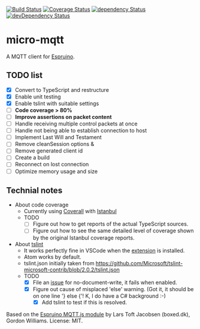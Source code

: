 [![Build Status](https://travis-ci.org/rovale/micro-mqtt.svg?branch=master)](https://travis-ci.org/rovale/micro-mqtt)
[![Coverage Status](https://coveralls.io/repos/github/rovale/micro-mqtt/badge.svg?branch=master)](https://coveralls.io/github/rovale/micro-mqtt?branch=master)
[![dependency Status](https://david-dm.org/rovale/micro-mqtt/status.svg)](https://david-dm.org/rovale/micro-mqtt)
[![devDependency Status](https://david-dm.org/rovale/micro-mqtt/dev-status.svg)](https://david-dm.org/rovale/micro-mqtt#info=devDependencies)
# micro-mqtt

A MQTT client for [Espruino](http://www.espruino.com/).
## TODO list
- [x] Convert to TypeScript and restructure
- [x] Enable unit testing
- [x] Enable tslint with suitable settings
- [ ] **Code coverage > 80%**
- [ ] **Improve assertions on packet content**
- [ ] Handle receiving multiple control packets at once
- [ ] Handle not being able to establish connection to host
- [ ] Implement Last Will and Testament
- [ ] Remove cleanSession options &
- [ ] Remove generated client id
- [ ] Create a build
- [ ] Reconnect on lost connection
- [ ] Optimize memory usage and size

## Technial notes
- About code coverage
    - Currently using [Coverall](https://coveralls.io/github/rovale/micro-mqtt) with [Istanbul](https://github.com/gotwarlost/istanbul)
    - TODO
        - [ ] Figure out how to get reports of the actual TypeScript sources.
        - [ ] Figure out how to see the same detailed level of coverage shown by the original Istanbul coverage reports. 
        
- About [tslint](https://www.npmjs.com/package/tslint)
    - It works perfectly fine in VSCode when the [extension](https://marketplace.visualstudio.com/items?itemName=eg2.tslint) is installed.
    - Atom works by default.
    - tslint.json initially taken from https://github.com/Microsoft/tslint-microsoft-contrib/blob/2.0.2/tslint.json
    - TODO
        - [x] File an [issue](https://github.com/Microsoft/tslint-microsoft-contrib/issues/109) for no-document-write, it fails when enabled.
        - [x] Figure out cause of misplaced 'else' warning. (Got it, it should be on one line '} else {'! K, I do have a C# background :-)
            - [x] Add tslint to test if this is resolved.

Based on the [Espruino MQTT.js module](https://github.com/espruino/EspruinoDocs/blob/master/modules/MQTT.md) by Lars Toft Jacobsen (boxed.dk), Gordon Williams. License: MIT.

